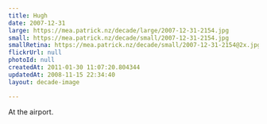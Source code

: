 ```yaml
---
title: Hugh
date: 2007-12-31
large: https://mea.patrick.nz/decade/large/2007-12-31-2154.jpg
small: https://mea.patrick.nz/decade/small/2007-12-31-2154.jpg
smallRetina: https://mea.patrick.nz/decade/small/2007-12-31-2154@2x.jpg
flickrUrl: null
photoId: null
createdAt: 2011-01-30 11:07:20.804344
updatedAt: 2008-11-15 22:34:40
layout: decade-image

---
```

At the airport.
